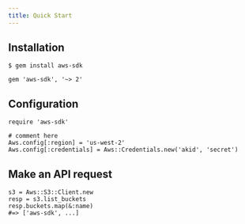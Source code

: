 ```yaml
---
title: Quick Start
---
```


## Installation

```language-bash
$ gem install aws-sdk
```

```language-ruby
gem 'aws-sdk', '~> 2'
```

## Configuration

```language-ruby
require 'aws-sdk'

# comment here
Aws.config[:region] = 'us-west-2'
Aws.config[:credentials] = Aws::Credentials.new('akid', 'secret')
```

## Make an API request

```language-ruby
s3 = Aws::S3::Client.new
resp = s3.list_buckets
resp.buckets.map(&:name)
#=> ['aws-sdk', ...]
```
